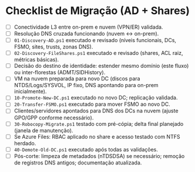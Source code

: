 # Checklist de Migração (AD + Shares)

- [ ] Conectividade L3 entre on-prem e nuvem (VPN/ER) validada.
- [ ] Resolução DNS cruzada funcionando (nuvem <-> on-prem).
- [ ] `01-Discovery-AD.ps1` executado e revisado (níveis funcionais, DCs, FSMO, sites, trusts, zonas DNS).
- [ ] `02-Discovery-FileShares.ps1` executado e revisado (shares, ACL raiz, métricas básicas).
- [ ] Decisão do destino de identidade: estender mesmo domínio (este fluxo) ou inter-florestas (ADMT/SIDHistory).
- [ ] VM na nuvem preparada para novo DC (discos para NTDS/Logs/SYSVOL, IP fixo, DNS apontando para on-prem inicialmente).
- [ ] `10-Promote-New-DC.ps1` executado no novo DC; replicação validada.
- [ ] `20-Transfer-FSMO.ps1` executado para mover FSMO ao novo DC.
- [ ] Clientes/servidores apontados para DNS dos DCs na nuvem (ajuste GPO/GPP conforme necessário).
- [ ] `30-Robocopy-Migrate.ps1` testado com pré-cópia; delta final planejado (janela de manutenção).
- [ ] Se Azure Files: RBAC aplicado no share e acesso testado com NTFS herdado.
- [ ] `40-Demote-Old-DC.ps1` executado após todas as validações.
- [ ] Pós-corte: limpeza de metadados (nTDSDSA) se necessário; remoção de registros DNS antigos; documentação atualizada.
